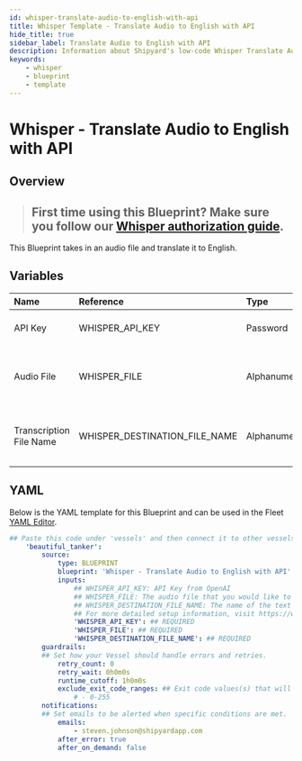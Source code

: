 ```yaml
---
id: whisper-translate-audio-to-english-with-api
title: Whisper Template - Translate Audio to English with API
hide_title: true
sidebar_label: Translate Audio to English with API
description: Information about Shipyard's low-code Whisper Translate Audio to English with API blueprint. This Blueprint takes in an audio file and translate it to English. 
keywords:
    - whisper
    - blueprint
    - template
---
```


# Whisper - Translate Audio to English with API

## Overview
> ## **First time using this Blueprint? Make sure you follow our [Whisper authorization guide](https://www.shipyardapp.com/docs/blueprint-library/whisper/whisper-authorization/)**.

This Blueprint takes in an audio file and translate it to English.

## Variables

| Name | Reference | Type | Required | Default | Options | Description |
|:-----|:----------|:-----|:---------|:--------|:--------|:------------|
| API Key | WHISPER_API_KEY  | Password |:white_check_mark: | - | - | API Key from OpenAI |
| Audio File | WHISPER_FILE  | Alphanumeric |:white_check_mark: | - | - | The audio file that you would like to translate to English |
| Transcription File Name | WHISPER_DESTINATION_FILE_NAME  | Alphanumeric |:white_check_mark: | - | - | The name of the text file where the transcription will go |


## YAML
Below is the YAML template for this Blueprint and can be used in the Fleet [YAML Editor](../../reference/fleets/yaml-editor.md).
```yaml
## Paste this code under 'vessels' and then connect it to other vessels under 'connections'
    'beautiful_tanker':
        source:
            type: BLUEPRINT
            blueprint: 'Whisper - Translate Audio to English with API'
            inputs: 
                ## WHISPER_API_KEY: API Key from OpenAI
                ## WHISPER_FILE: The audio file that you would like to translate to English
                ## WHISPER_DESTINATION_FILE_NAME: The name of the text file where the transcription will go
                ## For more detailed setup information, visit https://www.shipyardapp.com/docs/blueprint-library/whisper#translate-audio-to-english-with-api-blueprint
                'WHISPER_API_KEY': ## REQUIRED
                'WHISPER_FILE': ## REQUIRED
                'WHISPER_DESTINATION_FILE_NAME': ## REQUIRED
        guardrails:
        ## Set how your Vessel should handle errors and retries.
            retry_count: 0
            retry_wait: 0h0m0s
            runtime_cutoff: 1h0m0s
            exclude_exit_code_ranges: ## Exit code values(s) that will not be retried if encountered during a Voyage.
                # - 0-255
        notifications: 
        ## Set emails to be alerted when specific conditions are met.
            emails:
                - steven.johnson@shipyardapp.com
            after_error: true
            after_on_demand: false
```
